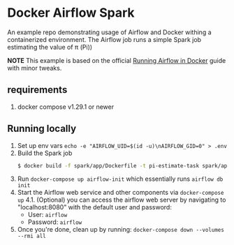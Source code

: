 # Docker Airflow Spark
An example repo demonstrating usage of Airflow and Docker withing a containerized environment. The Airflow job runs a simple Spark job estimating the value of π (Pi))

**NOTE** This example is based on the official [Running Airflow in Docker](https://airflow.apache.org/docs/apache-airflow/2.5.3/docker-compose.yaml) guide with minor tweaks.
## requirements

 1. docker compose v1.29.1 or newer


## Running locally

1. Set up env vars `echo -e "AIRFLOW_UID=$(id -u)\nAIRFLOW_GID=0" > .env`
2. Build the Spark job
   ```bash
   $ docker build -f spark/app/Dockerfile -t pi-estimate-task spark/app
   ```
3. Run `docker-compose up airflow-init` which essentially runs `airflow db init`
4. Start the Airflow web service and other components via `docker-compose up`
   4.1. (Optional) you can access the airflow web server by navigating to "localhost:8080" with the default user and password:
      - User: `airflow`
      - Password: `airflow`
6. Once you're done, clean up by running: `docker-compose down --volumes --rmi all`
